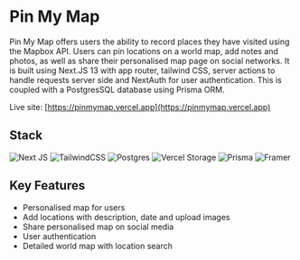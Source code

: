 # Pin My Map

Pin My Map offers users the ability to record places they have visited using the Mapbox API. Users can pin locations on a world map, add notes and photos, as well as share their personalised map page on social networks. It is built using Next.JS 13 with app router, tailwind CSS, server actions to handle requests server side and NextAuth for user authentication. This is coupled with a PostgresSQL database using Prisma ORM.

Live site: [https://pinmymap.vercel.app](https://pinmymap.vercel.app)

## Stack

![Next JS](https://img.shields.io/badge/Next-black?style=for-the-badge&logo=next.js&logoColor=white)
![TailwindCSS](https://img.shields.io/badge/tailwindcss-%2338B2AC.svg?style=for-the-badge&logo=tailwind-css&logoColor=white)
![Postgres](https://img.shields.io/badge/postgres-%23316192.svg?style=for-the-badge&logo=postgresql&logoColor=white)
![Vercel Storage](https://img.shields.io/badge/vercel-%23000000.svg?style=for-the-badge&logo=vercel&logoColor=white)
![Prisma](https://img.shields.io/badge/Prisma-3982CE?style=for-the-badge&logo=Prisma&logoColor=white)
![Framer](https://img.shields.io/badge/Framer-black?style=for-the-badge&logo=framer&logoColor=blue)

## Key Features

- Personalised map for users
- Add locations with description, date and upload images
- Share personalised map on social media
- User authentication
- Detailed world map with location search
